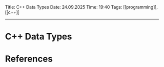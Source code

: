 Title: C++ Data Types
Date: 24.09.2025
Time: 19:40
Tags: [[programming]], [[c++]]

---
# C++ Data Types



# References